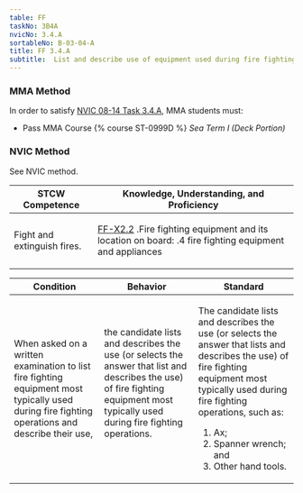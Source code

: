 ```yaml
---
table: FF
taskNo: 3B4A
nvicNo: 3.4.A 
sortableNo: B-03-04-A
title: FF 3.4.A 
subtitle:  List and describe use of equipment used during fire fighting operations
---
```



### MMA Method

In order to satisfy  [NVIC 08-14  Task  3.4.A]({{site.baseurl}}/assets/images/nvic-08-14.pdf), MMA students must:

* Pass MMA Course {% course ST-0999D %}  *Sea Term I (Deck Portion)*


### NVIC Method

<a onclick="togglevisibility('nvic_methods')" >See NVIC method.</a>

<div id='nvic_methods' class='hide'>

<table>
<thead>
<tr>
<th class='forty'> STCW Competence </th>
<th class='sixty'> Knowledge, Understanding, and Proficiency </th>
</tr>
</thead>




<tbody>
<tr><td markdown='1'>

Fight and extinguish fires.

</td><td markdown='1'>

[FF-X2.2]({{site.baseurl}}/tables/612.html#FF-X2.2) .Fire fighting equipment and its location on board:
.4  fire fighting equipment and appliances

</td></tr>


</tbody>
</table>


<table>
<thead>
<tr><th class='twenty'>  Condition </th><th class='twenty'> Behavior </th><th  class='sixty'>Standard </th></tr>
</thead>
<tbody >



<tr><td markdown='1'>

When asked on a written examination to list fire fighting equipment most typically used during fire fighting operations and describe their use,

</td><td markdown='1'>

the candidate lists and describes the use (or selects the answer that list and describes the use) of fire fighting equipment most typically used during fire fighting operations.

<br>

<div class="tooltip">
<span class="tooltiptext">
</span>
</div>


</td><td markdown='1'>

The candidate lists and describes the use (or selects the answer that lists and describes the use) of fire fighting equipment most typically used during fire fighting operations, such as:
 
1.  Ax; 
2.  Spanner wrench; and 
3.  Other hand tools.

</td></tr>
</tbody>
</table>
</div>
